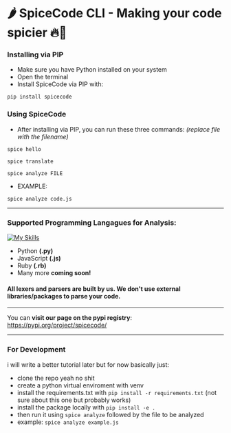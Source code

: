# 🌶️ SpiceCode CLI - Making your code spicier 🔥🥵


### Installing via PIP
- Make sure you have Python installed on your system
- Open the terminal
- Install SpiceCode via PIP with:
```
pip install spicecode
```

### Using SpiceCode
- After installing via PIP, you can run these three commands: *(replace file with the filename)*

```
spice hello
```

```
spice translate
```

```
spice analyze FILE
```

- EXAMPLE: 
```
spice analyze code.js
```


---

### Supported Programming Langagues for Analysis:
[![My Skills](https://skillicons.dev/icons?i=python,js,ruby&perline=10)](https://skillicons.dev)

- Python **(.py)**
- JavaScript **(.js)**
- Ruby **(.rb)**
- Many more **coming soon!**
  

#### All lexers and parsers are built by us. We don't use external libraries/packages to parse your code.



---

You can **visit our page on the pypi registry**: https://pypi.org/project/spicecode/

---


### For Development
i will write a better tutorial later but for now basically just:
- clone the repo yeah no shit
- create a python virtual enviroment with venv
- install the requirements.txt with ```pip install -r requirements.txt``` (not sure about this one but probably works)
- install the package locally with ```pip install -e . ```
- then run it using ```spice analyze``` followed by the file to be analyzed
- example: ```spice analyze example.js```
